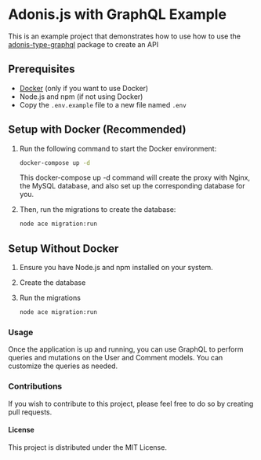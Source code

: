 # Adonis.js with GraphQL Example

This is an example project that demonstrates how to use how to use the [adonis-type-graphql](https://www.npmjs.com/package/adonis-type-graphql) package to create an API 

## Prerequisites

- [Docker](https://www.docker.com/get-started) (only if you want to use Docker)
- Node.js and npm (if not using Docker)
- Copy the `.env.example` file to a new file named `.env`

## Setup with Docker (Recommended)

1. Run the following command to start the Docker environment:

   ```bash
   docker-compose up -d
    ```

   This docker-compose up -d command will create the proxy with Nginx, the MySQL database, and also set up the corresponding database for you.

2. Then, run the migrations to create the database:

    ```bash
    node ace migration:run
    ```

## Setup Without Docker

1. Ensure you have Node.js and npm installed on your system.

2. Create the database

3. Run the migrations

    ```bash
    node ace migration:run
    ```

### Usage

Once the application is up and running, you can use GraphQL to perform queries and mutations on the User and Comment models. You can customize the queries as needed.

### Contributions

If you wish to contribute to this project, please feel free to do so by creating pull requests.

#### License

This project is distributed under the MIT License.
